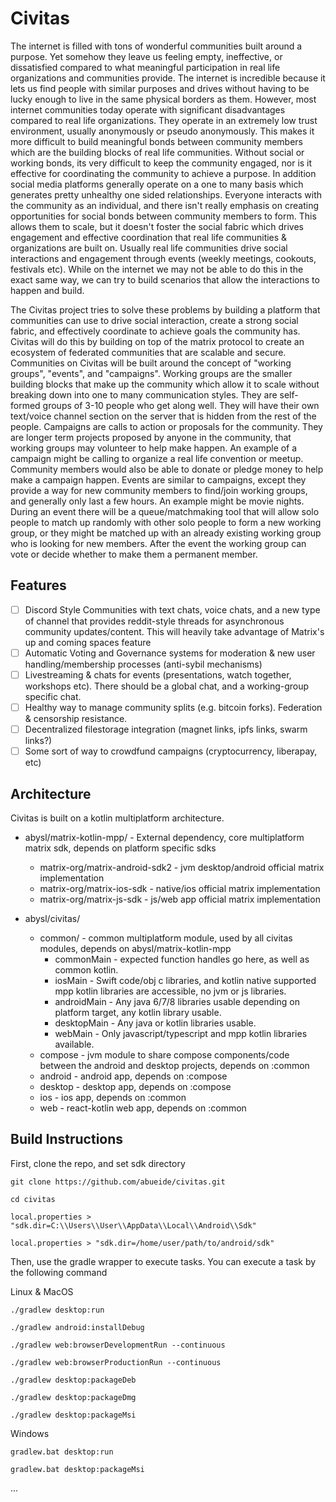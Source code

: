 # Civitas

The internet is filled with tons of wonderful communities built around a purpose. Yet somehow they leave us feeling
empty, ineffective, or dissatisfied compared to what meaningful participation in real life organizations and communities
provide. The internet is incredible because it lets us find people with similar purposes and drives without having to be
lucky enough to live in the same physical borders as them. However, most internet communities today operate with
significant disadvantages compared to real life organizations. They operate in an extremely low trust environment,
usually anonymously or pseudo anonymously. This makes it more difficult to build meaningful bonds between community
members which are the building blocks of real life communities. Without social or working bonds, its very difficult to
keep the community engaged, nor is it effective for coordinating the community to achieve a purpose. In addition social
media platforms generally operate on a one to many basis which generates pretty unhealthy one sided relationships.
Everyone interacts with the community as an individual, and there isn't really emphasis on creating opportunities for
social bonds between community members to form. This allows them to scale, but it doesn't foster the social fabric which
drives engagement and effective coordination that real life communities & organizations are built on. Usually real life
communities drive social interactions and engagement through events (weekly meetings, cookouts, festivals etc). While on
the internet we may not be able to do this in the exact same way, we can try to build scenarios that allow the
interactions to happen and build.

The Civitas project tries to solve these problems by building a platform that communities can use to drive social
interaction, create a strong social fabric, and effectively coordinate to achieve goals the community has. Civitas will
do this by building on top of the matrix protocol to create an ecosystem of federated communities that are scalable and
secure. Communities on Civitas will be built around the concept of "working groups", "events", and "campaigns". Working
groups are the smaller building blocks that make up the community which allow it to scale without breaking down into one
to many communication styles. They are self-formed groups of 3-10 people who get along well. They will have their own
text/voice channel section on the server that is hidden from the rest of the people. Campaigns are calls to action or
proposals for the community. They are longer term projects proposed by anyone in the community, that working groups may
volunteer to help make happen. An example of a campaign might be calling to organize a real life convention or meetup.
Community members would also be able to donate or pledge money to help make a campaign happen. Events are similar to
campaigns, except they provide a way for new community members to find/join working groups, and generally only last a
few hours. An example might be movie nights. During an event there will be a queue/matchmaking tool that will allow solo
people to match up randomly with other solo people to form a new working group, or they might be matched up with an
already existing working group who is looking for new members. After the event the working group can vote or decide
whether to make them a permanent member.

## Features

- [ ] Discord Style Communities with text chats, voice chats, and a new type of channel that provides reddit-style
  threads for asynchronous community updates/content. This will heavily take advantage of Matrix's up and coming spaces
  feature
- [ ] Automatic Voting and Governance systems for moderation & new user handling/membership processes (anti-sybil
  mechanisms)
- [ ] Livestreaming & chats for events (presentations, watch together, workshops etc). There should be a global chat,
  and a working-group specific chat.
- [ ] Healthy way to manage community splits (e.g. bitcoin forks). Federation &
  censorship resistance.
- [ ] Decentralized filestorage integration (magnet links, ipfs links, swarm links?)
- [ ] Some sort of way to crowdfund campaigns (cryptocurrency, liberapay, etc)

## Architecture

Civitas is built on a kotlin multiplatform architecture.

- abysl/matrix-kotlin-mpp/ - External dependency, core multiplatform matrix sdk, depends on platform specific sdks
    - matrix-org/matrix-android-sdk2 - jvm desktop/android official matrix implementation
    - matrix-org/matrix-ios-sdk - native/ios official matrix implementation
    - matrix-org/matrix-js-sdk - js/web app official matrix implementation

- abysl/civitas/
    - common/ - common multiplatform module, used by all civitas modules, depends on abysl/matrix-kotlin-mpp
        - commonMain - expected function handles go here, as well as common kotlin.
        - iosMain - Swift code/obj c libraries, and kotlin native supported mpp kotlin libraries are accessible, no jvm
          or js libraries.
        - androidMain - Any java 6/7/8 libraries usable depending on platform target, any kotlin library usable.
        - desktopMain - Any java or kotlin libraries usable.
        - webMain - Only javascript/typescript and mpp kotlin libraries available.
    - compose - jvm module to share compose components/code between the android and desktop projects, depends on :common
    - android - android app, depends on :compose
    - desktop - desktop app, depends on :compose
    - ios - ios app, depends on :common
    - web - react-kotlin web app, depends on :common

## Build Instructions

First, clone the repo, and set sdk directory

`git clone https://github.com/abueide/civitas.git`

`cd civitas`

`local.properties > "sdk.dir=C:\\Users\\User\\AppData\\Local\\Android\\Sdk"`

`local.properties > "sdk.dir=/home/user/path/to/android/sdk"`

Then, use the gradle wrapper to execute tasks. You can execute a task by the following command

Linux & MacOS

`./gradlew desktop:run`

`./gradlew android:installDebug`

`./gradlew web:browserDevelopmentRun --continuous`

`./gradlew web:browserProductionRun --continuous`

`./gradlew desktop:packageDeb`

`./gradlew desktop:packageDmg`

`./gradlew desktop:packageMsi`

Windows

`gradlew.bat desktop:run`

`gradlew.bat desktop:packageMsi`

...

